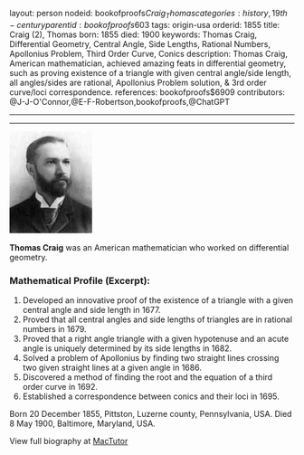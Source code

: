 layout: person
nodeid: bookofproofs$Craig_Thomas
categories: history,19th-century
parentid: bookofproofs$603
tags: origin-usa
orderid: 1855
title: Craig (2), Thomas
born: 1855
died: 1900
keywords: Thomas Craig, Differential Geometry, Central Angle, Side Lengths, Rational Numbers, Apollonius Problem, Third Order Curve, Conics
description: Thomas Craig, American mathematician, achieved amazing feats in differential geometry, such as proving existence of a triangle with given central angle/side length, all angles/sides are rational, Apollonius Problem solution, & 3rd order curve/loci correspondence.
references: bookofproofs$6909
contributors: @J-J-O'Connor,@E-F-Robertson,bookofproofs,@ChatGPT

---



---

![Craig_Thomas.jpg](https://github.com/bookofproofs/bookofproofs.github.io/blob/main/_sources/_assets/images/portraits/Craig_Thomas.jpg?raw=true)

**Thomas Craig** was an American mathematician who worked on differential geometry.

### Mathematical Profile (Excerpt):
1. Developed an innovative proof of the existence of a triangle with a given central angle and side length in 1677.
2. Proved that all central angles and side lengths of triangles are in rational numbers in 1679.
3. Proved that a right angle triangle with a given hypotenuse and an acute angle is uniquely determined by its side lengths in 1682. 
4. Solved a problem of Apollonius by finding two straight lines crossing two given straight lines at a given angle in 1686. 
5. Discovered a method of finding the root and the equation of a third order curve in 1692.
6. Established a correspondence between conics and their loci in 1695.

Born 20 December 1855, Pittston, Luzerne county, Pennsylvania, USA. Died 8 May 1900, Baltimore, Maryland, USA.

View full biography at [MacTutor](https://mathshistory.st-andrews.ac.uk/Biographies/Craig_Thomas/)
